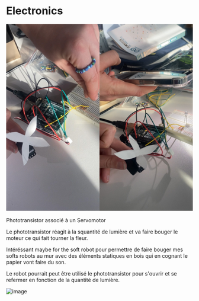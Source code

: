 # Electronics 

![image](images/lamp_detector.jpg)

Phototransistor associé à un Servomotor

Le phototransistor réagit à la squantité de lumière et va faire bouger le moteur ce qui fait tourner la fleur.

Intéréssant maybe for the soft robot pour permettre de faire bouger mes softs robots au mur avec des éléments statiques en bois qui en cognant le papier vont faire du son.

Le robot pourrait peut être utilisé le phototransistor pour s'ouvrir et se refermer en fonction de la quantité de lumière.


![image](images/fleur.PNG)